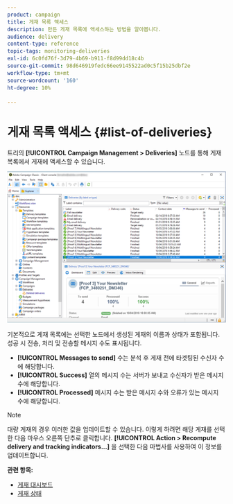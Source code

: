 ```yaml
---
product: campaign
title: 게재 목록 액세스
description: 만든 게재 목록에 액세스하는 방법을 알아봅니다.
audience: delivery
content-type: reference
topic-tags: monitoring-deliveries
exl-id: 6c0fd76f-3d79-4b69-b911-f8d99dd18c4b
source-git-commit: 98d646919fedc66ee9145522ad0c5f15b25dbf2e
workflow-type: tm+mt
source-wordcount: '160'
ht-degree: 10%

---
```


# 게재 목록 액세스 {#list-of-deliveries}

트리의 **[!UICONTROL Campaign Management > Deliveries]** 노드를 통해 게재 목록에서 게재에 액세스할 수 있습니다.

![](assets/deliveries-list.png)

기본적으로 게재 목록에는 선택한 노드에서 생성된 게재의 이름과 상태가 포함됩니다. 성공 시 전송, 처리 및 전송할 메시지 수도 표시됩니다.

* **[!UICONTROL Messages to send]** 수는 분석 후 게재 전에 타겟팅된 수신자 수에 해당합니다.
* **[!UICONTROL Success]** 열의 메시지 수는 서버가 보내고 수신자가 받은 메시지 수에 해당합니다.
* **[!UICONTROL Processed]** 메시지 수는 받은 메시지 수와 오류가 있는 메시지 수에 해당합니다.

>[!NOTE]
>
>대량 게재의 경우 이러한 값을 업데이트할 수 있습니다. 이렇게 하려면 해당 게재를 선택한 다음 마우스 오른쪽 단추로 클릭합니다. **[!UICONTROL Action > Recompute delivery and tracking indicators...]** 을 선택한 다음 마법사를 사용하여 이 정보를 업데이트합니다.

**관련 항목:**

* [게재 대시보드](../../delivery/using/delivery-dashboard.md)
* [게재 상태](../../delivery/using/delivery-statuses.md)
